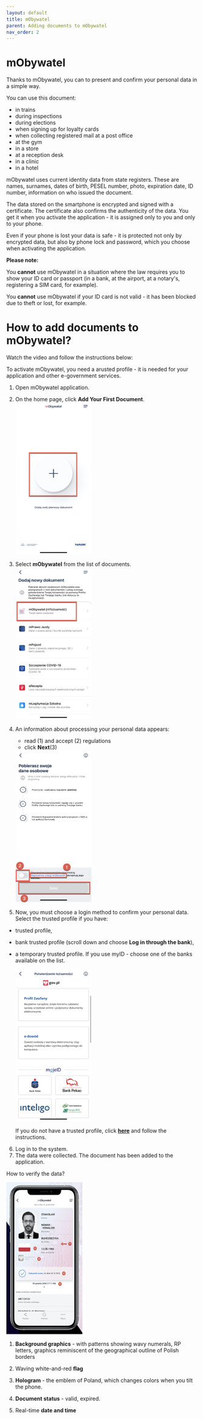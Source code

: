 ```yaml
---
layout: default
title: mObywatel
parent: Adding documents to mObywatel
nav_order: 2
---
```

 
 mObywatel
 ====

Thanks to mObywatel, you can to present and confirm your personal data in a simple way.

 You can use this document:
 - in trains
 - during inspections
 - during elections
 - when signing up for loyalty cards
 - when collecting registered mail at a post office
 - at the gym
 - in a store
 - at a reception desk
 - in a clinic
 - in a hotel   

mObywatel uses current identity data from state registers. These are names, surnames, dates of birth, PESEL number, photo, expiration date, ID number, information on who issued the document.

The data stored on the smartphone is encrypted and signed with a certificate. The certificate also confirms the authenticity of the data. You get it when you activate the application - it is assigned only to you and only to your phone.

Even if your phone is lost your data is safe - it is protected not only by encrypted data, but also by phone lock and password, which you choose when activating the application.

**Please note:**   

You **cannot** use mObywatel in a situation    where the law requires you to show your ID card or passport (in a bank, at the airport, at a notary's, registering a SIM card, for example).  

You **cannot** use mObywatel if your ID card is not valid - it has been blocked due to theft or lost, for example.   
   

# How to add documents to mObywatel?

Watch the video and follow the instructions below:



To activate mObywatel, you need a arusted profile - it is needed for your application and other e-government services.

1. Open mObywatel application. 
2. On the home page, click **Add Your First Document**.
   <img src="../assets/images/addfirst.jpeg" width="200" height="400"> 

3. Select **mObywatel** from the list of documents.
   <img src="../assets/images/doclist.jpeg" width="200" height="400"> 

4. An information about processing your personal data appears:
   - read (1) and accept (2) regulations
   - click **Next**(3)

    <img src="../assets/images/personaldata.jpeg" width="200" height="400"> 

5. Now, you must choose a login method to confirm your personal data. Select the trusted profile if you have:
- trusted profile, 
- bank trusted profile (scroll down and choose **Log in through the bank**),
- a temporary trusted profile.
If you use myID - choose one of the banks available on the list.   

    <img src="../assets/images/confirm.jpeg" width="200" height="400"> 

    If you do not have a trusted profile, click [**here**](https://www.gov.pl/web/gov/zaloz-profil-zaufany) and follow the instructions.

6. Log in to the system.
7. The data were collected. The document has been added to the application.


How to verify the data?

<img src="../assets/images/mobywatel2.jpg" width="200" height="400"> 

1. **Background graphics** - with patterns showing wavy numerals, RP letters, graphics reminiscent of the geographical outline of Polish borders
   
2. Waving white-and-red **flag**

3. **Hologram** - the emblem of Poland, which changes colors when you tilt the phone.

4. **Document status** - valid, expired.

5. Real-time **date and time**